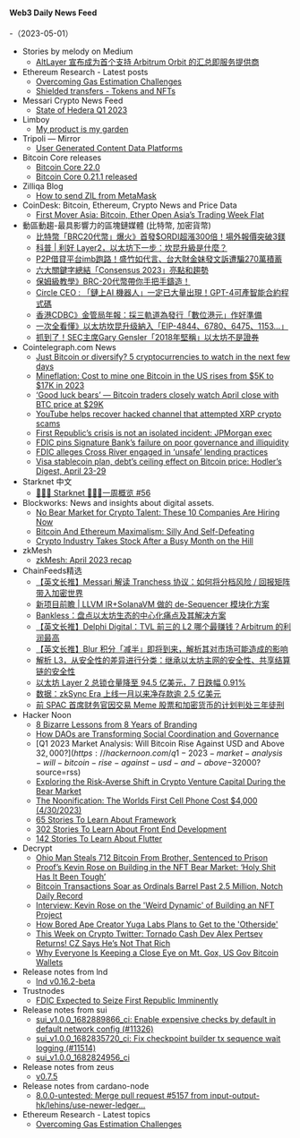 #### Web3 Daily News Feed
-（2023-05-01）

- Stories by melody on Medium
  - [AltLayer 宣布成为首个支持 Arbitrum Orbit 的汇总即服务提供商](https://medium.com/@melody8848/altlayer-%E5%AE%A3%E5%B8%83%E6%88%90%E4%B8%BA%E9%A6%96%E4%B8%AA%E6%94%AF%E6%8C%81-arbitrum-orbit-%E7%9A%84%E6%B1%87%E6%80%BB%E5%8D%B3%E6%9C%8D%E5%8A%A1%E6%8F%90%E4%BE%9B%E5%95%86-f070260991ab?source=rss-bfc6f454c0f9------2)
- Ethereum Research - Latest posts
  - [Overcoming Gas Estimation Challenges](https://ethresear.ch/t/overcoming-gas-estimation-challenges/15463/1)
  - [Shielded transfers - Tokens and NFTs](https://ethresear.ch/t/shielded-transfers-tokens-and-nfts/15424/2)
- Messari Crypto News Feed
  - [State of Hedera Q1 2023](https://messari.io/article/state-of-hedera-q1-2023)
- Limboy
  - [My product is my garden](https://limboy.me/links/my-product-is-my-garden/)
- Tripoli — Mirror
  - [User Generated Content Data Platforms](https://mirror.xyz/dataalways.eth/ux4tGG82fgB8hE6SWXGk6nRFdQWa55lsNiK0ayXanik)
- Bitcoin Core releases
  - [Bitcoin Core 22.0](https://bitcoin.org/en/releases/22.0/)
  - [Bitcoin Core 0.21.1 released](https://bitcoin.org/en/releases/0.21.1/)
- Zilliqa Blog
  - [How to send ZIL from MetaMask](https://blog.zilliqa.com/how-to-send-zil-from-metamask/)
- CoinDesk: Bitcoin, Ethereum, Crypto News and Price Data
  - [First Mover Asia: Bitcoin, Ether Open Asia’s Trading Week Flat](https://www.coindesk.com/markets/2023/04/30/first-mover-asia-bitcoin-ether-open-asias-trading-week-flat/?utm_medium=referral&utm_source=rss&utm_campaign=headlines)
- 動區動趨-最具影響力的區塊鏈媒體 (比特幣, 加密貨幣)
  - [比特幣「BRC20代幣」爆火》首發$ORDI超漲300倍！場外報價突破3鎂](https://www.blocktempo.com/brc-20-token-ordi-otc-breaks-3-usdollar/)
  - [科普 | 利好 Layer2，以太坊下一步：坎昆升級是什麼？](https://www.blocktempo.com/what-is-cancun-upgrade-of-ethereum/)
  - [P2P借貸平台imb跑路！盛竹如代言、台大財金妹發文訴遭騙270萬積蓄](https://www.blocktempo.com/clients-of-p2p-lending-platform-imb-were-rugged/)
  - [六大關鍵字總結「Consensus 2023」亮點和趨勢](https://www.blocktempo.com/six-keywords-summarize-the-highlights-of-consensus-2023/)
  - [保姆級教學》BRC-20代幣帶你手把手鑄造！](https://www.blocktempo.com/brc20-token-minting-101-tutorial/)
  - [Circle CEO : 「鏈上AI 機器人」一定已大量出現！GPT-4可產智能合約程式碼](https://www.blocktempo.com/circel-ceo-says-already-be-proliferation-of-on-chain-ai-bots/)
  - [香港CDBC》金管局年報：採三軌道為發行「數位港元」作好準備](https://www.blocktempo.com/report-summary-hong-kong-ehkd-development/)
  - [一次全看懂》以太坊坎昆升级納入「EIP-4844、6780、6475、1153…」](https://www.blocktempo.com/cancun-upgrade-will-include-proposals-eip-4844-6780-6475-1153/)
  - [抓到了！SEC主席Gary Gensler「2018年堅稱」以太坊不是證券](https://www.blocktempo.com/sec-gary-gensler-says-ethereum-is-not-security-in-2018/)
- Cointelegraph.com News
  - [Just Bitcoin or diversify? 5 cryptocurrencies to watch in the next few days](https://cointelegraph.com/news/just-bitcoin-or-diversify-5-cryptocurrencies-to-watch-in-the-next-few-days)
  - [Mineflation: Cost to mine one Bitcoin in the US rises from $5K to $17K in 2023](https://cointelegraph.com/news/mineflation-cost-to-mine-one-bitcoin-in-the-us-rises-from-5k-to-17k-in-2023)
  - [‘Good luck bears’ — Bitcoin traders closely watch April close with BTC price at $29K](https://cointelegraph.com/news/good-luck-bears-bitcoin-traders-closely-watch-april-close-with-btc-price-at-29k)
  - [YouTube helps recover hacked channel that attempted XRP crypto scams](https://cointelegraph.com/news/youtube-helps-recover-hacked-channel-that-attempted-xrp-crypto-scams)
  - [First Republic’s crisis is not an isolated incident: JPMorgan exec](https://cointelegraph.com/news/first-republic-s-crisis-is-not-an-isolated-incident-suggests-jpmorgan-exec)
  - [FDIC pins Signature Bank’s failure on poor governance and illiquidity](https://cointelegraph.com/news/fdic-pins-signature-bank-s-failure-on-poor-governance-and-illiquidity)
  - [FDIC alleges Cross River engaged in ‘unsafe’ lending practices](https://cointelegraph.com/news/fdic-alleges-cross-river-engaged-in-unsafe-lending-practices)
  - [Visa stablecoin plan, debt’s ceiling effect on Bitcoin price: Hodler’s Digest, April 23-29](https://cointelegraph.com/magazine/visa-stablecoin-plan-debts-ceiling-effect-on-bitcoin-price-hodlers-digest-april-23-29/)
- Starknet 中文
  - [👩🏽‍🚀 Starknet 👨🏽‍🚀一周概览 #56](https://starknetzh.substack.com/p/starknet-56-805)
- Blockworks: News and insights about digital assets.
  - [No Bear Market for Crypto Talent: These 10 Companies Are Hiring Now](https://blockworks.co/news/crypto-talent-hiring-now)
  - [Bitcoin And Ethereum Maximalism: Silly And Self-Defeating](https://blockworks.co/news/bitcoin-ethereum-toxic-maximalism)
  - [Crypto Industry Takes Stock After a Busy Month on the Hill](https://blockworks.co/news/crypto-industry-takes-stock)
- zkMesh
  - [zkMesh: April 2023 recap](https://zkmesh.substack.com/p/zkmesh-april-2023-recap)
- ChainFeeds精选
  - [【英文长推】Messari 解读 Tranchess 协议：如何将分档风险 / 回报矩阵带入加密世界](https://twitter.com/messaricrypto/status/1652010449549021185)
  - [新项目前瞻 | LLVM IR+SolanaVM 做的 de-Sequencer 模块化方案](https://twitter.com/bamboobee5/status/1652094050160513025)
  - [Bankless：盘点以太坊生态的中心化痛点及其解决方案](https://www.bitpush.news/articles/4154025)
  - [【英文长推】Delphi Digital：TVL 前三的 L2 哪个最赚钱？Arbitrum 的利润最高](https://twitter.com/Delphi_Digital/status/1651980619847483393)
  - [【英文长推】Blur 积分「减半」即将到来，解析其对市场可能造成的影响](https://twitter.com/moritz_web3/status/1652295885655785472)
  - [解析 L3，从安全性的差异进行分类：继承以太坊主网的安全性、共享结算链的安全性](https://twitter.com/y_cryptoanalyst/status/1652345531904172032)
  - [以太坊 Layer 2 总锁仓量降至 94.5 亿美元，7 日跌幅 0.91%](https://l2beat.com/scaling/tvl)
  - [数据：zkSync Era 上线一月以来净存款逾 2.5 亿美元](https://twitter.com/nansen_ai/status/1651981577604444161)
  - [前 SPAC 首席财务官因交易 Meme 股票和加密货币的计划判处三年徒刑](https://www.bloomberg.com/news/articles/2023-04-28/ex-spac-cfo-gets-3-years-in-scheme-to-trade-meme-stocks-crypto)
- Hacker Noon
  - [8 Bizarre Lessons from 8 Years of Branding](https://hackernoon.com/8-bizarre-lessons-from-8-years-of-branding?source=rss)
  - [How DAOs are Transforming Social Coordination and Governance](https://hackernoon.com/how-daos-are-transforming-social-coordination-and-governance?source=rss)
  - [Q1 2023 Market Analysis: Will Bitcoin Rise Against USD and Above $32,000?](https://hackernoon.com/q1-2023-market-analysis-will-bitcoin-rise-against-usd-and-above-$32000?source=rss)
  - [Exploring the Risk-Averse Shift in Crypto Venture Capital During the Bear Market](https://hackernoon.com/exploring-the-risk-averse-shift-in-crypto-venture-capital-during-the-bear-market?source=rss)
  - [The Noonification: The Worlds First Cell Phone Cost $4,000 (4/30/2023)](https://hackernoon.com/4-30-2023-noonification?source=rss)
  - [65 Stories To Learn About Framework](https://hackernoon.com/65-stories-to-learn-about-framework?source=rss)
  - [302 Stories To Learn About Front End Development](https://hackernoon.com/302-stories-to-learn-about-front-end-development?source=rss)
  - [142 Stories To Learn About Flutter](https://hackernoon.com/142-stories-to-learn-about-flutter?source=rss)
- Decrypt
  - [Ohio Man Steals 712 Bitcoin From Brother, Sentenced to Prison](https://decrypt.co/138445/ohio-man-steals-712-bitcoin-from-brother-sentenced-to-prison)
  - [Proof’s Kevin Rose on Building in the NFT Bear Market: ‘Holy Shit Has It Been Tough’](https://decrypt.co/138446/proofs-kevin-rose-building-nft-bear-market-holy-shit-been-tough)
  - [Bitcoin Transactions Soar as Ordinals Barrel Past 2.5 Million, Notch Daily Record](https://decrypt.co/138438/bitcoin-transactions-soar-as-ordinals-barrell-past-2-5-million-notch-daily-record)
  - [Interview: Kevin Rose on the 'Weird Dynamic' of Building an NFT Project](https://decrypt.co/videos/interviews/rb2MhkWH/interview-kevin-rose-on-the-weird-dynamic-of-building-an-nft-project)
  - [How Bored Ape Creator Yuga Labs Plans to Get to the 'Otherside'](https://decrypt.co/138402/bored-ape-yacht-club-yuga-labs-otherside-playtest)
  - [This Week on Crypto Twitter: Tornado Cash Dev Alex Pertsev Returns! CZ Says He’s Not That Rich](https://decrypt.co/138409/this-week-on-crypto-twitter-tornado-cash-alex-pertsev-cz-rich)
  - [Why Everyone Is Keeping a Close Eye on Mt. Gox, US Gov Bitcoin Wallets](https://decrypt.co/138356/why-everyone-is-keeping-a-close-eye-on-mt-gox-us-gov-bitcoin-wallets)
- Release notes from lnd
  - [lnd v0.16.2-beta](https://github.com/lightningnetwork/lnd/releases/tag/v0.16.2-beta)
- Trustnodes
  - [FDIC Expected to Seize First Republic Imminently](https://www.trustnodes.com/2023/04/30/fdic-expected-to-seize-first-republic-imminently)
- Release notes from sui
  - [sui_v1.0.0_1682889866_ci: Enable expensive checks by default in default network config (#11326)](https://github.com/MystenLabs/sui/releases/tag/sui_v1.0.0_1682889866_ci)
  - [sui_v1.0.0_1682835720_ci: Fix checkpoint builder tx sequence wait logging (#11514)](https://github.com/MystenLabs/sui/releases/tag/sui_v1.0.0_1682835720_ci)
  - [sui_v1.0.0_1682824956_ci](https://github.com/MystenLabs/sui/releases/tag/sui_v1.0.0_1682824956_ci)
- Release notes from zeus
  - [v0.7.5](https://github.com/ZeusLN/zeus/releases/tag/v0.7.5)
- Release notes from cardano-node
  - [8.0.0-untested: Merge pull request #5157 from input-output-hk/lehins/use-newer-ledger…](https://github.com/input-output-hk/cardano-node/releases/tag/8.0.0-untested)
- Ethereum Research - Latest topics
  - [Overcoming Gas Estimation Challenges](https://ethresear.ch/t/overcoming-gas-estimation-challenges/15463)
